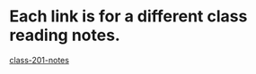 # Each link is for a different class reading notes.

[class-201-notes](https://edstaehle.github.io/Reading-Notes/201-class-01)
